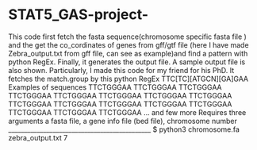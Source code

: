 # STAT5_GAS-project-
This code first fetch the fasta sequence(chromosome specific fasta file ) and the get the co_cordinates of genes from gff/gtf file 
(here I have made Zebra_output.txt from gff file, can see as example)and find a pattern with python RegEx.
Finally, it generates the output file. A sample output file is also shown.
Particularly, I made this code for my friend for his PhD.
It fetches the match.group by this python RegEx TTC[TC][ATGCN][GA]GAA
Examples of sequences
 TTCTGGGAA
  TTCTGGGAA
  TTCTGGGAA
  TTCTGGGAA
  TTCTGGGAA
  TTCTGGGAA
  TTCTGGGAA
  TTCTGGGAA
  TTCTGGGAA
  TTCTGGGAA
  TTCTGGGAA
  TTCTGGGAA
  TTCTGGGAA
  TTCTGGGAA
  TTCTGGGAA
  TTCTGGGAA ... and few more
  Requires three arguments a fasta file, a gene info file (bed file), chromosome number 
                                            _____________________________________________
                                            $  python3 chromosome.fa zebra_output.txt 7 
                                     
